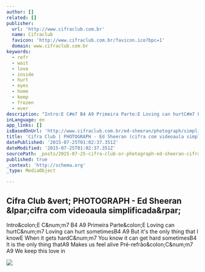 ```yaml
---
author: []
related: []
publisher:
  url: 'http://www.cifraclub.com.br'
  name: Cifraclub
  favicon: 'http://www.cifraclub.com.br/favicon.ico?bpc=1'
  domain: www.cifraclub.com.br
keywords:
  - refr
  - wait
  - love
  - inside
  - hurt
  - eyes
  - home
  - keep
  - frozen
  - ever
description: "Intro:E C#m7 B4 A9 Primeira Parte:E Loving can hurtC#m7 Loving can hurt sometimesB4 A9 But it's the only thing that I knowE When it gets hardC#m7 You know it can get hard sometimesB4 It is the only thing thatA9 Makes us feel alive Pré-refrão:C#m7 A9 We keep this love in"
inLanguage: en
app_links: []
isBasedOnUrl: 'http://www.cifraclub.com.br/ed-sheeran/photograph/simplificada.html'
title: 'Cifra Club | PHOTOGRAPH - Ed Sheeran (cifra com videoaula simplificada)'
datePublished: '2015-07-25T01:02:37.351Z'
dateModified: '2015-07-25T01:02:37.351Z'
sourcePath: _posts/2015-07-25-cifra-club-or-photograph-ed-sheeran-cifra-com-videoaula-si.md
published: true
_context: 'http://schema.org'
_type: MediaObject

---
```

<article style=""><h1>Cifra Club &amp;vert; PHOTOGRAPH - Ed Sheeran &amp;lpar;cifra com videoaula simplificada&amp;rpar;</h1><p>Intro&amp;colon;E C&amp;num;m7 B4 A9 Primeira Parte&amp;colon;E Loving can hurtC&amp;num;m7 Loving can hurt sometimesB4 A9 But it's the only thing that I knowE When it gets hardC&amp;num;m7 You know it can get hard sometimesB4 It is the only thing thatA9 Makes us feel alive Pré-refrão&amp;colon;C&amp;num;m7 A9 We keep this love in</p><img src="http://sscdn.trrsf.com/uploadfile/letras/fotos/4/b/3/1/4b310a66a61f1f90a1700abe3dfe2499.jpg" /></article>